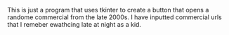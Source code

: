This is just a program that uses tkinter to create a button that opens a randome commercial from the late 2000s.
I have inputted commercial urls that I remeber ewathcing late at night as a kid.
